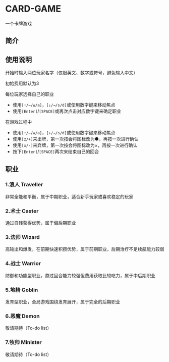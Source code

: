 # CARD-GAME
一个卡牌游戏

## 简介

## 使用说明
开始时输入两位玩家名字（仅限英文、数字或符号，避免输入中文）

初始费用默认为3

每位玩家选择自己的职业
* 使用```[↑/←/w/a]```，```[↓/→/s/d]```或使用数字键来移动焦点
* 使用```[Enter]```/```[SPACE]```或再次点击对应数字键来确定职业

在游戏过程中
* 使用```[↑/←/w/a]```，```[↓/→/s/d]```或使用数字键来移动焦点
* 使用```[z/+]```来出牌，第一次按会将图标改为●，再按一次进行确认
* 使用```[x/-]```来弃牌，第一次按会将图标改为×，再按一次进行确认
* 按下```[Enter]```/```[SPACE]```两次来结束自己的回合

## 职业

### 1.浪人 Traveller
非常全能和平衡，属于中期职业，适合新手玩家或喜欢稳定的玩家
### 2.术士 Caster 
通过自残获得优势，属于偏后期职业
### 3.法师 Wizard
高输出和爆发，在前期快速积攒优势，属于前期职业，后期治疗不足续航能力较弱
### 4.战士 Warrior
防御和功能型职业，熬过回合能力较强但费用获取比较吃力，属于中后期职业
### 5.地精 Goblin
发育型职业，全局游戏围绕发育展开，属于完全的后期职业
### 6.恶魔 Demon
敬请期待（To-do list）
### 7.牧师 Minister
敬请期待（To-do list）
